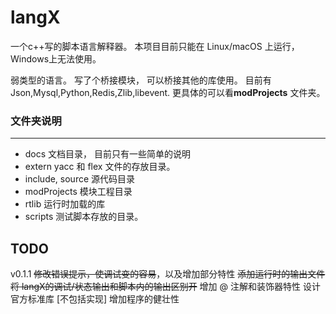# langX

一个c++写的脚本语言解释器。  本项目目前只能在 Linux/macOS 上运行， Windows上无法使用。

弱类型的语言。  写了个桥接模块， 可以桥接其他的库使用。   目前有Json,Mysql,Python,Redis,Zlib,libevent. 更具体的可以看**modProjects** 文件夹。



### 文件夹说明

---

- docs  文档目录， 目前只有一些简单的说明
- extern  yacc 和 flex 文件的存放目录。
- include, source  源代码目录
- modProjects   模块工程目录
- rtlib  运行时加载的库
- scripts  测试脚本存放的目录。





## TODO 

v0.1.1      ~~修改错误提示，使调试变的容易~~，以及增加部分特性 
			~~添加运行时的输出文件将 langX的调试/状态输出和脚本内的输出区别开~~
			增加 @ 注解和装饰器特性
			设计官方标准库 [不包括实现]
            增加程序的健壮性
